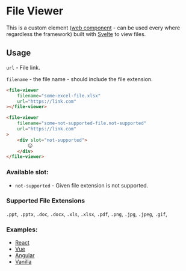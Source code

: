 # File Viewer

This is a custom element ([web component](https://developer.mozilla.org/en-US/docs/Web/Web_Components) - can be used every where regardless the framework) built with [Svelte](https://svelte.dev/) to view files.

## Usage

`url` - File link.

`filename` - the file name - should include the file extension.

```html
<file-viewer
    filename="some-excel-file.xlsx"
    url="https://link.com"
></file-viewer>
```

```html
<file-viewer
    filename="some-not-supported-file.not-supported"
    url="https://link.com"
>
    <div slot="not-supported">
        😕
    </div>
</file-viewer>
```

### Available slot:

-   `not-supported` - Given file extension is not supported.

### Supported File Extensions

`.ppt`, `.pptx`, `.doc`, `.docx`, `.xls`, `.xlsx`, `.pdf`,
`.png`, `.jpg`, `.jpeg`, `.gif`,

### Examples:

-   [React](https://codesandbox.io/s/tender-platform-rlxs1)
-   [Vue](https://codesandbox.io/s/tender-platform-rlxs1)
-   [Angular](https://codesandbox.io/s/dreamy-goldstine-e9pso)
-   [Vanilla](https://codesandbox.io/s/vigorous-moon-ghy8w)
